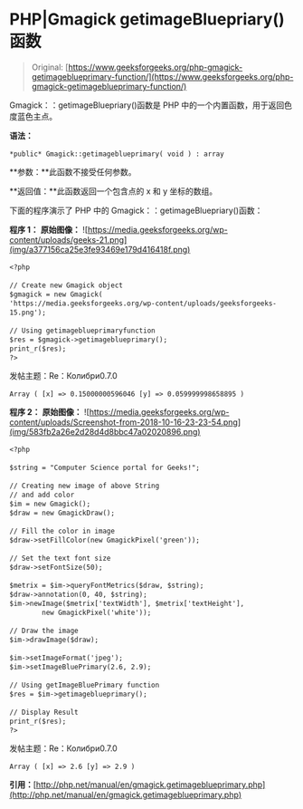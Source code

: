 # PHP|Gmagick getimageBluepriary()函数

> Original: [https://www.geeksforgeeks.org/php-gmagick-getimageblueprimary-function/](https://www.geeksforgeeks.org/php-gmagick-getimageblueprimary-function/)

Gmagick：：getimageBluepriary()函数是 PHP 中的一个内置函数，用于返回色度蓝色主点。

**语法：**

```
*public* Gmagick::getimageblueprimary( void ) : array
```

**参数：**此函数不接受任何参数。

**返回值：**此函数返回一个包含点的 x 和 y 坐标的数组。

下面的程序演示了 PHP 中的 Gmagick：：getimageBluepriary()函数：

**程序 1：**
**原始图像：**
![https://media.geeksforgeeks.org/wp-content/uploads/geeks-21.png](img/a377156ca25e3fe93469e179d416418f.png)

```
<?php

// Create new Gmagick object
$gmagick = new Gmagick(
'https://media.geeksforgeeks.org/wp-content/uploads/geeksforgeeks-15.png');

// Using getimageblueprimaryfunction
$res = $gmagick->getimageblueprimary();
print_r($res);
?>
```

发帖主题：Re：Колибри0.7.0

```
Array ( [x] => 0.15000000596046 [y] => 0.059999998658895 ) 

```

**程序 2：**
**原始图像：**
![https://media.geeksforgeeks.org/wp-content/uploads/Screenshot-from-2018-10-16-23-23-54.png](img/583fb2a26e2d28d4d8bbc47a02020896.png)

```
<?php 

$string = "Computer Science portal for Geeks!"; 

// Creating new image of above String 
// and add color  
$im = new Gmagick(); 
$draw = new GmagickDraw(); 

// Fill the color in image 
$draw->setFillColor(new GmagickPixel('green')); 

// Set the text font size 
$draw->setFontSize(50); 

$metrix = $im->queryFontMetrics($draw, $string); 
$draw->annotation(0, 40, $string); 
$im->newImage($metrix['textWidth'], $metrix['textHeight'], 
        new GmagickPixel('white')); 

// Draw the image         
$im->drawImage($draw); 

$im->setImageFormat('jpeg'); 
$im->setImageBluePrimary(2.6, 2.9);

// Using getImageBluePrimary function
$res = $im->getimageblueprimary();

// Display Result
print_r($res);
?>
```

发帖主题：Re：Колибри0.7.0

```
Array ( [x] => 2.6 [y] => 2.9 ) 

```

**引用：**[http://php.net/manual/en/gmagick.getimageblueprimary.php](http://php.net/manual/en/gmagick.getimageblueprimary.php)
